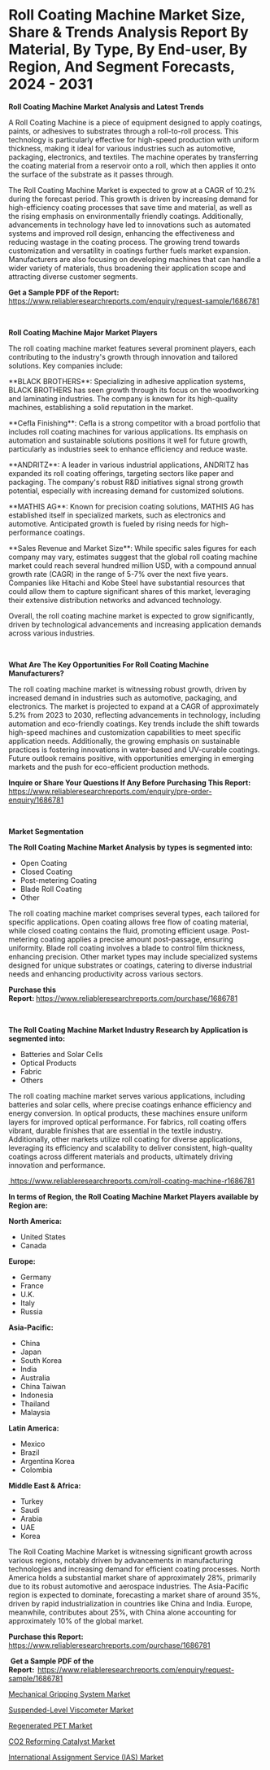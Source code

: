 <p><h1>Roll Coating Machine Market Size, Share & Trends Analysis Report By Material, By Type, By End-user, By Region, And Segment Forecasts, 2024 - 2031</h1></p><p><strong>Roll Coating Machine Market Analysis and Latest Trends</strong></p>
<p><p>A Roll Coating Machine is a piece of equipment designed to apply coatings, paints, or adhesives to substrates through a roll-to-roll process. This technology is particularly effective for high-speed production with uniform thickness, making it ideal for various industries such as automotive, packaging, electronics, and textiles. The machine operates by transferring the coating material from a reservoir onto a roll, which then applies it onto the surface of the substrate as it passes through.</p><p>The Roll Coating Machine Market is expected to grow at a CAGR of 10.2% during the forecast period. This growth is driven by increasing demand for high-efficiency coating processes that save time and material, as well as the rising emphasis on environmentally friendly coatings. Additionally, advancements in technology have led to innovations such as automated systems and improved roll design, enhancing the effectiveness and reducing wastage in the coating process. The growing trend towards customization and versatility in coatings further fuels market expansion. Manufacturers are also focusing on developing machines that can handle a wider variety of materials, thus broadening their application scope and attracting diverse customer segments.</p></p>
<p><strong>Get a Sample PDF of the Report:&nbsp;</strong> <a href="https://www.reliableresearchreports.com/enquiry/request-sample/1686781?utm_campaign=1635&utm_medium=2&utm_source=Github&utm_content=ia&utm_term=16102024&utm_id=roll-coating-machine">https://www.reliableresearchreports.com/enquiry/request-sample/1686781</a></p>
<p>&nbsp;</p>
<p><strong>Roll Coating Machine Major Market Players</strong></p>
<p><p>The roll coating machine market features several prominent players, each contributing to the industry's growth through innovation and tailored solutions. Key companies include:</p><p>**BLACK BROTHERS**: Specializing in adhesive application systems, BLACK BROTHERS has seen growth through its focus on the woodworking and laminating industries. The company is known for its high-quality machines, establishing a solid reputation in the market.</p><p>**Cefla Finishing**: Cefla is a strong competitor with a broad portfolio that includes roll coating machines for various applications. Its emphasis on automation and sustainable solutions positions it well for future growth, particularly as industries seek to enhance efficiency and reduce waste.</p><p>**ANDRITZ**: A leader in various industrial applications, ANDRITZ has expanded its roll coating offerings, targeting sectors like paper and packaging. The company's robust R&D initiatives signal strong growth potential, especially with increasing demand for customized solutions.</p><p>**MATHIS AG**: Known for precision coating solutions, MATHIS AG has established itself in specialized markets, such as electronics and automotive. Anticipated growth is fueled by rising needs for high-performance coatings.</p><p>**Sales Revenue and Market Size**: While specific sales figures for each company may vary, estimates suggest that the global roll coating machine market could reach several hundred million USD, with a compound annual growth rate (CAGR) in the range of 5-7% over the next five years. Companies like Hitachi and Kobe Steel have substantial resources that could allow them to capture significant shares of this market, leveraging their extensive distribution networks and advanced technology.</p><p>Overall, the roll coating machine market is expected to grow significantly, driven by technological advancements and increasing application demands across various industries.</p></p>
<p>&nbsp;</p>
<p><strong>What Are The Key Opportunities For Roll Coating Machine Manufacturers?</strong></p>
<p><p>The roll coating machine market is witnessing robust growth, driven by increased demand in industries such as automotive, packaging, and electronics. The market is projected to expand at a CAGR of approximately 5.2% from 2023 to 2030, reflecting advancements in technology, including automation and eco-friendly coatings. Key trends include the shift towards high-speed machines and customization capabilities to meet specific application needs. Additionally, the growing emphasis on sustainable practices is fostering innovations in water-based and UV-curable coatings. Future outlook remains positive, with opportunities emerging in emerging markets and the push for eco-efficient production methods.</p></p>
<p><strong>Inquire or Share Your Questions If Any Before Purchasing This Report:</strong> <a href="https://www.reliableresearchreports.com/enquiry/pre-order-enquiry/1686781?utm_campaign=1635&utm_medium=2&utm_source=Github&utm_content=ia&utm_term=16102024&utm_id=roll-coating-machine">https://www.reliableresearchreports.com/enquiry/pre-order-enquiry/1686781</a></p>
<p>&nbsp;</p>
<p><strong>Market Segmentation</strong></p>
<p><strong>The Roll Coating Machine Market Analysis by types is segmented into:</strong></p>
<p><ul><li>Open Coating</li><li>Closed Coating</li><li>Post-metering Coating</li><li>Blade Roll Coating</li><li>Other</li></ul></p>
<p><p>The roll coating machine market comprises several types, each tailored for specific applications. Open coating allows free flow of coating material, while closed coating contains the fluid, promoting efficient usage. Post-metering coating applies a precise amount post-passage, ensuring uniformity. Blade roll coating involves a blade to control film thickness, enhancing precision. Other market types may include specialized systems designed for unique substrates or coatings, catering to diverse industrial needs and enhancing productivity across various sectors.</p></p>
<p><strong>Purchase this Report:&nbsp;</strong><a href="https://www.reliableresearchreports.com/purchase/1686781?utm_campaign=1635&utm_medium=2&utm_source=Github&utm_content=ia&utm_term=16102024&utm_id=roll-coating-machine">https://www.reliableresearchreports.com/purchase/1686781</a></p>
<p>&nbsp;</p>
<p><strong>The Roll Coating Machine Market Industry Research by Application is segmented into:</strong></p>
<p><ul><li>Batteries and Solar Cells</li><li>Optical Products</li><li>Fabric</li><li>Others</li></ul></p>
<p><p>The roll coating machine market serves various applications, including batteries and solar cells, where precise coatings enhance efficiency and energy conversion. In optical products, these machines ensure uniform layers for improved optical performance. For fabrics, roll coating offers vibrant, durable finishes that are essential in the textile industry. Additionally, other markets utilize roll coating for diverse applications, leveraging its efficiency and scalability to deliver consistent, high-quality coatings across different materials and products, ultimately driving innovation and performance.</p></p>
<p><a href="https://www.reliableresearchreports.com/roll-coating-machine-r1686781?utm_campaign=1635&utm_medium=2&utm_source=Github&utm_content=ia&utm_term=16102024&utm_id=roll-coating-machine">&nbsp;https://www.reliableresearchreports.com/roll-coating-machine-r1686781</a></p>
<p><strong>In terms of Region, the Roll Coating Machine Market Players available by Region are:</strong></p>
<p>
    <p> <strong> North America: </strong>
        <ul>
            <li>United States</li>
            <li>Canada</li>
        </ul>
        </p> 
    <p> <strong> Europe: </strong>
        <ul>
            <li>Germany</li>
            <li>France</li>
            <li>U.K.</li>
            <li>Italy</li>
            <li>Russia</li>
        </ul>
        </p> 
    <p> <strong> Asia-Pacific: </strong>
        <ul>
            <li>China</li>
            <li>Japan</li>
            <li>South Korea</li>
            <li>India</li>
            <li>Australia</li>
            <li>China Taiwan</li>
            <li>Indonesia</li>
            <li>Thailand</li>
            <li>Malaysia</li>
        </ul>
        </p> 
    <p> <strong> Latin America: </strong>
        <ul>
            <li>Mexico</li>
            <li>Brazil</li>
            <li>Argentina Korea</li>
            <li>Colombia</li>
        </ul>
        </p> 
    <p> <strong> Middle East & Africa: </strong>
        <ul>
            <li>Turkey</li>
            <li>Saudi</li>
            <li>Arabia</li>
            <li>UAE</li>
            <li>Korea</li>
        </ul>
    </p>
    </p>
<p><p>The Roll Coating Machine Market is witnessing significant growth across various regions, notably driven by advancements in manufacturing technologies and increasing demand for efficient coating processes. North America holds a substantial market share of approximately 28%, primarily due to its robust automotive and aerospace industries. The Asia-Pacific region is expected to dominate, forecasting a market share of around 35%, driven by rapid industrialization in countries like China and India. Europe, meanwhile, contributes about 25%, with China alone accounting for approximately 10% of the global market.</p></p>
<p><strong>Purchase this Report: </strong><a href="https://www.reliableresearchreports.com/purchase/1686781?utm_campaign=1635&utm_medium=2&utm_source=Github&utm_content=ia&utm_term=16102024&utm_id=roll-coating-machine">https://www.reliableresearchreports.com/purchase/1686781</a></p>
<p>&nbsp;<strong>Get a Sample PDF of the Report:&nbsp;&nbsp;</strong><a href="https://www.reliableresearchreports.com/enquiry/request-sample/1686781?utm_campaign=1635&utm_medium=2&utm_source=Github&utm_content=ia&utm_term=16102024&utm_id=roll-coating-machine">https://www.reliableresearchreports.com/enquiry/request-sample/1686781</a></p>
<p><strong></strong></p>
<p><p><a href="https://www.linkedin.com/pulse/emerging-trends-mechanical-gripping-system-market-global-outlook-abnfc?trk=public_post_embed_feed-article-content&utm_campaign=1635&utm_medium=2&utm_source=Github&utm_content=ia&utm_term=16102024&utm_id=roll-coating-machine">Mechanical Gripping System Market</a></p><p><a href="https://www.linkedin.com/pulse/global-suspended-level-viscometer-market-trends-analysis-y97mc?trk=public_post_embed_feed-article-content&utm_campaign=1635&utm_medium=2&utm_source=Github&utm_content=ia&utm_term=16102024&utm_id=roll-coating-machine">Suspended-Level Viscometer Market</a></p><p><a href="https://www.linkedin.com/pulse/strategic-roadmap-success-global-regenerated-pet-market-ksdzc?trk=public_post_embed_feed-article-content&utm_campaign=1635&utm_medium=2&utm_source=Github&utm_content=ia&utm_term=16102024&utm_id=roll-coating-machine">Regenerated PET Market</a></p><p><a href="https://www.linkedin.com/pulse/co2-reforming-catalyst-sector-surge-106-growth-roadmap-2031-ehkwc?trk=public_post_embed_feed-article-content&utm_campaign=1635&utm_medium=2&utm_source=Github&utm_content=ia&utm_term=16102024&utm_id=roll-coating-machine">CO2 Reforming Catalyst Market</a></p><p><a href="https://www.linkedin.com/pulse/international-assignment-service-ias-market-maturity-analysis-glnqc?trk=public_post_embed_feed-article-content&utm_campaign=1635&utm_medium=2&utm_source=Github&utm_content=ia&utm_term=16102024&utm_id=roll-coating-machine">International Assignment Service (IAS) Market</a></p></p>